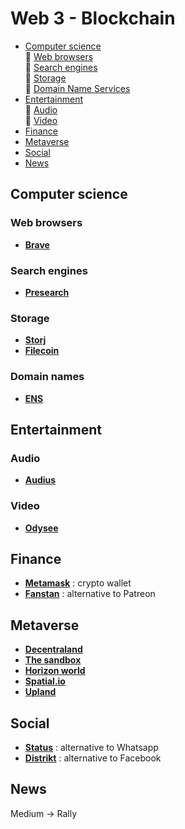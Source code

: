 # Web 3 - Blockchain

* [Computer science](#computer-science)  
    :small_orange_diamond: [Web browsers](#web-browsers)  
    :small_orange_diamond: [Search engines](#search-engines)  
    :small_orange_diamond: [Storage](#storage)  
    :small_orange_diamond: [Domain Name Services](#dns)
* [Entertainment](#entertainment)  
    :small_orange_diamond: [Audio](#audio)  
    :small_orange_diamond: [Video](#video)  
* [Finance](#finance)  
* [Metaverse](#metaverse)  
* [Social](#social)  
* [News](#news)  

<div id="computer-science"/>

## Computer science

<div id="web-browsers"/>

### Web browsers

* **[Brave](https://brave.com)**

<div id="search-engine"/>

### Search engines

* **[Presearch](https://www.presearch.org)**

<div id="storage"/>

### Storage

* **[Storj](https://www.storj.io)**
* **[Filecoin](https://filecoin.io)**

<div id="dns"/>

### Domain names

* **[ENS](https://ens.domains)**

<div id="entertainment"/>

## Entertainment

<div id="audio"/>

### Audio

* **[Audius](https://audius.org)**

<div id="video"/>

### Video

* **[Odysee](https://odysee.com)**

<div id="finance"/>

## Finance

* **[Metamask](https://metamask.io)** : crypto wallet
* **[Fanstan](https://fanstan.co)** : alternative to Patreon

<div id="metaverse"/>

## Metaverse

* **[Decentraland](https://decentraland.org)**
* **[The sandbox](https://www.sandbox.game)**
* **[Horizon world](https://www.oculus.com/horizon-worlds)**
* **[Spatial.io](https://spatial.io)**
* **[Upland](https://www.upland.me)**

<div id="social"/>

## Social

* **[Status](https://status.im)** : alternative to Whatsapp
* **[Distrikt](https://distrikt.io)** : alternative to Facebook

<div id="news"/>

## News

Medium → Rally
